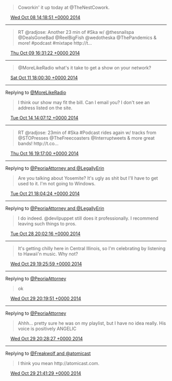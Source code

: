> Coworkin' it up today at @TheNestCowork\.

<img src="../../media/tweet.ico" width="12" /> [Wed Oct 08 14:18:51 +0000 2014](https://twitter.com/timwasson/status/519854439172026368)

----

> RT @radjose: Another 23 min of \#Ska w/ @thesnailspa @DealsGoneBad @ReelBigFish @wedotheska @ThePandemics &amp; more\! \#podcast \#mixtape http://t…

<img src="../../media/tweet.ico" width="12" /> [Thu Oct 09 16:31:22 +0000 2014](https://twitter.com/timwasson/status/520250175961313281)

----

> @MoreLikeRadio what's it take to get a show on your network?

<img src="../../media/tweet.ico" width="12" /> [Sat Oct 11 18:00:30 +0000 2014](https://twitter.com/timwasson/status/520997382364745728)

----

Replying to [@MoreLikeRadio](https://twitter.com/MoreLikeRadio/status/521864395052572672)

> I think our show may fit the bill\. Can I email you? I don't see an address listed on the site\.

<img src="../../media/tweet.ico" width="12" /> [Tue Oct 14 14:07:12 +0000 2014](https://twitter.com/timwasson/status/522025833133649920)

----

> RT @radjose: 23min of \#Ska \#Podcast rides again w/ tracks from @STOPresses @TheFreecoasters @Interruptweets &amp; more great bands\! http://t\.co…

<img src="../../media/tweet.ico" width="12" /> [Thu Oct 16 19:17:00 +0000 2014](https://twitter.com/timwasson/status/522828572973486080)

----

Replying to [@PeoriaAttorney and @LegallyErin](https://twitter.com/PeoriaAttorney/status/524621566290558976)

> Are you talking about Yosemite? It's ugly as shit but I'll have to get used to it\. I'm not going to Windows\.

<img src="../../media/tweet.ico" width="12" /> [Tue Oct 21 18:04:24 +0000 2014](https://twitter.com/timwasson/status/524622245113495553)

----

Replying to [@PeoriaAttorney and @LegallyErin](https://twitter.com/PeoriaAttorney/status/527188402538418176)

> I do indeed\. @devilpuppet still does it professionally\. I recommend leaving such things to pros\.

<img src="../../media/tweet.ico" width="12" /> [Tue Oct 28 20:02:16 +0000 2014](https://twitter.com/timwasson/status/527188619392344065)

----

> It's getting chilly here in Central Illinois, so I'm celebrating by listening to Hawaii'n music\. Why not?

<img src="../../media/tweet.ico" width="12" /> [Wed Oct 29 19:25:59 +0000 2014](https://twitter.com/timwasson/status/527541879131238400)

----

Replying to [@PeoriaAttorney](https://twitter.com/PeoriaAttorney/status/527555141549846528)

> ok

<img src="../../media/tweet.ico" width="12" /> [Wed Oct 29 20:19:51 +0000 2014](https://twitter.com/timwasson/status/527555434417098754)

----

Replying to [@PeoriaAttorney](https://twitter.com/PeoriaAttorney/status/527556164297322497)

> Ahhh\.\.\. pretty sure he was on my playlist, but I have no idea really\. His voice is positively ANGELIC

<img src="../../media/tweet.ico" width="12" /> [Wed Oct 29 20:28:27 +0000 2014](https://twitter.com/timwasson/status/527557598988341249)

----

Replying to [@Freakwolf and @atomicast](https://twitter.com/BryanJWolford/status/527575776884174849)

>  I think you mean http://atomicast\.com\.

<img src="../../media/tweet.ico" width="12" /> [Wed Oct 29 21:41:29 +0000 2014](https://twitter.com/timwasson/status/527575977941950464)